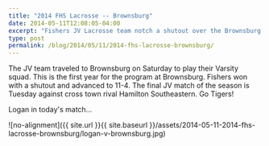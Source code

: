 ```yaml
---
title: "2014 FHS Lacrosse -- Brownsburg"
date: 2014-05-11T12:08:05-04:00
excerpt: "Fishers JV Lacrosse team notch a shutout over the Brownsburg Varsity team."
type: post
permalink: /blog/2014/05/11/2014-fhs-lacrosse-brownsburg/
---
```

The JV team traveled to Brownsburg on Saturday to play their Varsity squad. This is the first year for the program at Brownsburg. Fishers won with a shutout and advanced to 11-4. The final JV match of the season is Tuesday against cross town rival Hamilton Southeastern. Go Tigers!

Logan in today's match...

![no-alignment]({{ site.url }}{{ site.baseurl }}/assets/2014-05-11-2014-fhs-lacrosse-brownsburg/logan-v-brownsburg.jpg)
